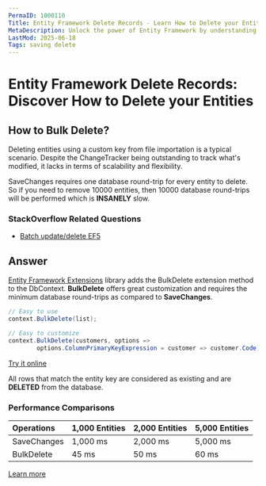 ```yaml
---
PermaID: 1000110
Title: Entity Framework Delete Records - Learn How to Delete your Entities
MetaDescription: Unlock the power of Entity Framework by understanding how to delete your records. Learn how to delete entities with savechanges or delete thousands of entities with bulk delete.
LastMod: 2025-06-18
Tags: saving delete
---
```


# Entity Framework Delete Records: Discover How to Delete your Entities

## How to Bulk Delete?

Deleting entities using a custom key from file importation is a typical scenario. Despite the ChangeTracker being outstanding to track what's modified, it lacks in terms of scalability and flexibility.

SaveChanges requires one database round-trip for every entity to delete. So if you need to remove 10000 entities, then 10000 database round-trips will be performed which is **INSANELY** slow.

### StackOverflow Related Questions

 - [Batch update/delete EF5](https://stackoverflow.com/questions/12751258/batch-update-delete-ef5)

## Answer

[Entity Framework Extensions](https://entityframework-extensions.net/) library adds the BulkDelete extension method to the DbContext. **BulkDelete** offers great customization and requires the minimum database round-trips as compared to **SaveChanges**.

```csharp
// Easy to use
context.BulkDelete(list);

// Easy to customize
context.BulkDelete(customers, options => 
        options.ColumnPrimaryKeyExpression = customer => customer.Code);
```
[Try it online](https://dotnetfiddle.net/gZiNGK)

All rows that match the entity key are considered as existing and are **DELETED** from the database.

### Performance Comparisons

|Operations	|1,000 Entities	|2,000 Entities	|5,000 Entities|
|:--------- |:------------- |:------------- |:------------ |
|SaveChanges |1,000 ms	    |2,000 ms	    |5,000 ms      |
|BulkDelete	|45 ms	        |50 ms	        |60 ms         |

[Learn more](https://entityframework-extensions.net/bulk-delete)